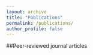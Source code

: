 ```yaml
---
layout: archive
title: "Publications"
permalink: /publications/
author_profile: false
---
```



##Peer-reviewed journal articles
